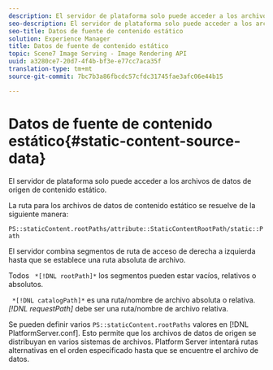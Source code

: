 ```yaml
---
description: El servidor de plataforma solo puede acceder a los archivos de datos de origen de contenido estático.
seo-description: El servidor de plataforma solo puede acceder a los archivos de datos de origen de contenido estático.
seo-title: Datos de fuente de contenido estático
solution: Experience Manager
title: Datos de fuente de contenido estático
topic: Scene7 Image Serving - Image Rendering API
uuid: a3280ce7-20d7-4f4b-bf3e-e77cc7aca35f
translation-type: tm+mt
source-git-commit: 7bc7b3a86fbcdc57cfdc31745fae3afc06e44b15

---
```



# Datos de fuente de contenido estático{#static-content-source-data}

El servidor de plataforma solo puede acceder a los archivos de datos de origen de contenido estático.

La ruta para los archivos de datos de contenido estático se resuelve de la siguiente manera:

`PS::staticContent.rootPaths/attribute::StaticContentRootPath/static::Path`

El servidor combina segmentos de ruta de acceso de derecha a izquierda hasta que se establece una ruta absoluta de archivo.

Todos ` *[!DNL rootPath]*` los segmentos pueden estar vacíos, relativos o absolutos.

` *[!DNL catalogPath]*` es una ruta/nombre de archivo absoluta o relativa. *[!DNL requestPath]* debe ser una ruta/nombre de archivo relativa.

Se pueden definir varios `PS::staticContent.rootPaths` valores en [!DNL PlatformServer.conf]. Esto permite que los archivos de datos de origen se distribuyan en varios sistemas de archivos. Platform Server intentará rutas alternativas en el orden especificado hasta que se encuentre el archivo de datos.
